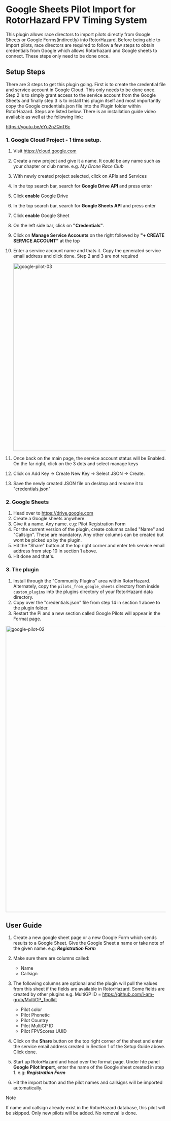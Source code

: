 
# Google Sheets Pilot Import for RotorHazard FPV Timing System
This plugin allows race directors to import pilots directly from Google Sheets or Google Forms(indirectly) into RotorHazard. Before being able to import pilots, race directors are required to follow a few steps to obtain credentials from Google which allows Rotorhazard and Google sheets to connect. These steps only need to be done once.

## Setup Steps
There are 3 steps to get this plugin going. First is to create the credential file and service account in Google Cloud. This only needs to be done once. Step 2 is to simply grant access to the service account from the Google Sheets and finally step 3 is to install this plugin itself and most importantly copy the Google credentials.json file into the Plugin folder within RotorHazard. Steps are listed below. There is an installation guide video available as well at the following link:

https://youtu.be/eYu2nZQnT6c

### 1. Google Cloud Project - 1 time setup.
1. Visit https://cloud.google.com
2. Create a new project and give it a name. It could be any name such as your chapter or club name. e.g. _My Drone Race Club_
3. With newly created project selected, click on APIs and Services
4. In the top search bar, search for **Google Drive API** and press enter
5. Click **enable** Google Drive
6. In the top search bar, search for **Google Sheets API** and press enter
7. Click **enable** Google Sheet
8. On the left side bar, click on **"Credentials"**.
9. Click on **Manage Service Accounts** on the right followed by **"+ CREATE SERVICE ACCOUNT"** at the top
10. Enter a service account name and thats it. Copy the generated service email address and click done. Step 2 and 3 are not required
    
    <img width="590" alt="google-pilot-03" src="https://github.com/Barracuda-Technologies/rh-google-pilot-import/assets/17153870/485dde55-7689-40d1-a463-4df384a2d09b">

12. Once back on the main page, the service account status will be Enabled. On the far right, click on the 3 dots and select manage keys
13. Click on Add Key -> Create New Key -> Select JSON -> Create.
14. Save the newly created JSON file on desktop and rename it to "credentials.json"

### 2. Google Sheets
1. Head over to https://drive.google.com
2. Create a Google sheets anywhere.
3. Give it a name. Any name. e.g: Pilot Registration Form
4. For the current version of the plugin, create columns called "Name" and "Callsign". These are mandatory. Any other columns can be created but wont be picked up by the plugin.
5. Hit the "Share" button at the top right corner and enter teh service email address from step 10 in section 1 above.
6. Hit done and that's.

### 3. The plugin 
1. Install through the "Community Plugins" area within RotorHazard. Alternately, copy the `pilots_from_google_sheets` directory from inside `custom_plugins` into the plugins directory of your RotorHazard data directory.
2. Copy over the "credentials.json" file from step 14 in section 1 above to the plugin folder.
3. Restart the Pi and a new section called Google Pilots will appear in the Format page.

<img width="899" alt="google-pilot-02" src="https://github.com/Barracuda-Technologies/rh-google-pilot-import/assets/17153870/cbdc7b7f-d9a4-4235-a67e-51bb62aea984">

## User Guide
1. Create a new google sheet page or a new Google Form which sends results to a Google Sheet. Give the Google Sheet a name or take note of the given name. e.g: ***Registration Form***
2. Make sure there are columns called:
   * Name
   * Callsign

3. The following columns are optional and the plugin will pull the values from this sheet if the fields are available in RotorHazard. Some fields are created by other plugins e.g. MultiGP ID =  https://github.com/i-am-grub/MultiGP_Toolkit
   * Pilot color
   * Pilot Phonetic
   * Pilot Country
   * Pilot MultiGP ID
   * Pilot FPVScores UUID

3. Click on the **Share** button on the top right corner of the sheet and enter the service email address created in Section 1 of the Setup Guide above. Click done.
4. Start up RotorHazard and head over the format page. Under hte panel **Google Pilot Import**, enter the name of the Google sheet created in step 1. e.g: ***Registration Form***
5. Hit the import button and the pilot names and callsigns will be imported automatically.

> [!NOTE]
> If name and callsign already exist in the RotorHazard database, this pilot will be skipped. Only new pilots will be added. No removal is done. 
